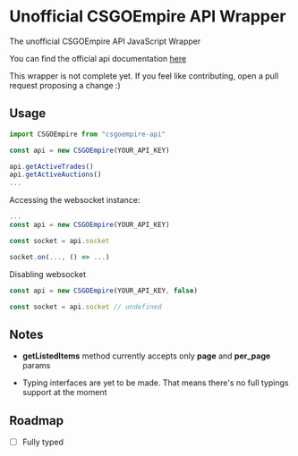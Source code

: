 # Unofficial CSGOEmpire API Wrapper
The unofficial CSGOEmpire API JavaScript Wrapper

You can find the official api documentation [here](https://github.com/OfficialCSGOEmpire/API-Docs#csgoempire-api-key-documentation)

This wrapper is not complete yet. If you feel like contributing, open a pull request proposing a change :)


## Usage
```javascript
import CSGOEmpire from "csgoempire-api"

const api = new CSGOEmpire(YOUR_API_KEY)

api.getActiveTrades()
api.getActiveAuctions()
...
```

Accessing the websocket instance:
```javascript 
...
const api = new CSGOEmpire(YOUR_API_KEY)

const socket = api.socket

socket.on(..., () => ...)
```

Disabling websocket
```javascript
const api = new CSGOEmpire(YOUR_API_KEY, false)

const socket = api.socket // undefined
```

## Notes
- **getListedItems** method currently accepts only **page** and **per_page** params

- Typing interfaces are yet to be made. That means there's no full typings support at the moment
  
## Roadmap
- [ ] Fully typed


